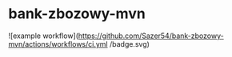 # bank-zbozowy-mvn

![example workflow](https://github.com/Sazer54/bank-zbozowy-mvn/actions/workflows/ci.yml
/badge.svg)
